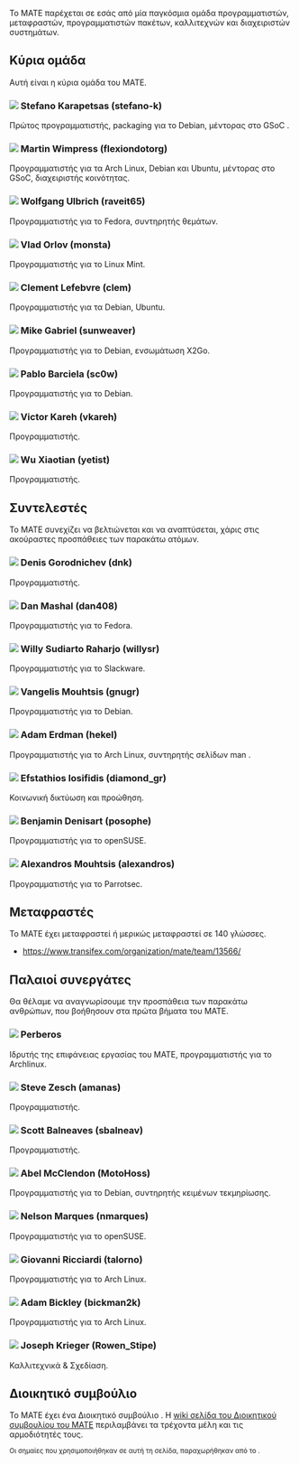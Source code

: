 <!--
.. link:
.. description:
.. tags:
.. date: 2011-12-05 07:25:21
.. title: Ομάδα
.. slug: team
-->

Το MATE παρέχεται σε εσάς από μία παγκόσμια ομάδα προγραμματιστών, μεταφραστών,
προγραμματιστών πακέτων, καλλιτεχνών και διαχειριστών συστημάτων.

## Κύρια ομάδα

Αυτή είναι η κύρια ομάδα του MATE.

### ![](/assets/img/flags/32/Italy.png) Stefano Karapetsas (stefano-k)

Πρώτος προγραμματιστής, packaging για το Debian, μέντορας στο GSoC .

### ![](/assets/img/flags/32/United%20Kingdom\(Great%20Britain\).png) Martin Wimpress (flexiondotorg)

Προγραμματιστής για τα Arch Linux, Debian και Ubuntu, μέντορας στο GSoC, διαχειριστής κοινότητας.

### ![](/assets/img/flags/32/Germany.png) Wolfgang Ulbrich (raveit65)

Προγραμματιστής για το Fedora, συντηρητής θεμάτων.

### ![](/assets/img/flags/32/Russian%20Federation.png) Vlad Orlov (monsta)

Προγραμματιστής για το Linux Mint.

### ![](/assets/img/flags/32/France.png) Clement Lefebvre (clem)

Προγραμματιστής για τα Debian, Ubuntu.

### ![](/assets/img/flags/32/Germany.png) Mike Gabriel (sunweaver)

Προγραμματιστής για το Debian, ενσωμάτωση X2Go.

### ![](/assets/img/flags/32/Galicia.png) Pablo Barciela (sc0w)

Προγραμματιστής για το Debian.

### ![](/assets/img/flags/32/Puerto%20Rico.png) Victor Kareh (vkareh)

Προγραμματιστής.

### ![](/assets/img/flags/32/China.png) Wu Xiaotian (yetist)

Προγραμματιστής.


## Συντελεστές

Το MATE συνεχίζει να βελτιώνεται και να αναπτύσεται, χάρις στις ακούραστες προσπάθειες
των παρακάτω ατόμων.

### ![](/assets/img/flags/32/Russian%20Federation.png) Denis Gorodnichev (dnk)

Προγραμματιστής.

### ![](/assets/img/flags/32/USA.png) Dan Mashal (dan408)

Προγραμματιστής για το Fedora.

### ![](/assets/img/flags/32/Indonesia.png) Willy Sudiarto Raharjo (willysr)

Προγραμματιστής για το Slackware.

### ![](/assets/img/flags/32/Greece.png) Vangelis Mouhtsis (gnugr)

Προγραμματιστής για το Debian.

### ![](/assets/img/flags/32/USA.png) Adam Erdman (hekel)

Προγραμματιστής για το Arch Linux, συντηρητής σελίδων man .

### ![](/assets/img/flags/32/Greece.png) Efstathios Iosifidis (diamond_gr)

Κοινωνική δικτύωση και προώθηση.

### ![](/assets/img/flags/32/France.png) Benjamin Denisart (posophe)

Προγραμματιστής για το openSUSE.

### ![](/assets/img/flags/32/Greece.png) Alexandros Mouhtsis (alexandros)

Προγραμματιστής για το Parrotsec.

## Μεταφραστές

Το MATE έχει μεταφραστεί ή μερικώς μεταφραστεί σε 140 γλώσσες.

  * <https://www.transifex.com/organization/mate/team/13566/>

## Παλαιοί συνεργάτες

Θα θέλαμε να αναγνωρίσουμε την προσπάθεια των παρακάτω ανθρώπων, 
που βοήθησουν στα πρώτα βήματα του MATE.

### ![](/assets/img/flags/32/Argentina.png) Perberos

Ιδρυτής της επιφάνειας εργασίας του MATE, προγραμματιστής για το Archlinux.

### ![](/assets/img/flags/32/USA.png) Steve Zesch (amanas)

Προγραμματιστής.

### ![](/assets/img/flags/32/Canada.png) Scott Balneaves (sbalneav)

Προγραμματιστής.

### ![](/assets/img/flags/32/USA.png) Abel McClendon (MotoHoss)

Προγραμματιστής για το Debian, συντηρητής κειμένων τεκμηρίωσης.

### ![](/assets/img/flags/32/Portugal.png) Nelson Marques (nmarques)

Προγραμματιστής για το openSUSE.

### ![](/assets/img/flags/32/Italy.png) Giovanni Ricciardi (talorno)

Προγραμματιστής για το Arch Linux.

### ![](/assets/img/flags/32/USA.png) Adam Bickley (bickman2k)

Προγραμματιστής για το Arch Linux.

### ![](/assets/img/flags/32/USA.png) Joseph Krieger (Rowen_Stipe)

Καλλιτεχνικά & Σχεδίαση.

## Διοικητικό συμβούλιο

Το MATE έχει ένα Διοικητικό συμβούλιο . 
Η [wiki σελίδα του Διοικητικού συμβουλίου του MATE](http://wiki.mate-desktop.com/board)
περιλαμβάνει τα τρέχοντα μέλη και τις αρμοδιότητές τους.

<small>
Οι σημαίες που χρησιμοποιήθηκαν σε αυτή τη σελίδα, παραχωρήθηκαν από το <http://www.icondrawer.com>.
</small>
